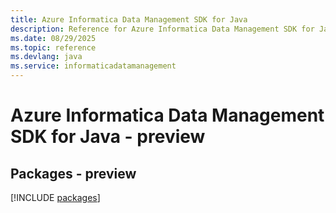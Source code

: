 ```yaml
---
title: Azure Informatica Data Management SDK for Java
description: Reference for Azure Informatica Data Management SDK for Java
ms.date: 08/29/2025
ms.topic: reference
ms.devlang: java
ms.service: informaticadatamanagement
---
```

# Azure Informatica Data Management SDK for Java - preview
## Packages - preview
[!INCLUDE [packages](informatica-data-management-index.md)]